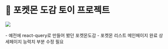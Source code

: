 # 🔴 포켓몬 도감 토이 프로젝트


<img src="https://github.com/unoung/Make-Poketmon-Dex/assets/84708950/5d7b8977-836e-4bcb-9d1d-d0985e86bc50" />
<br/>
<br/>
- 예전에 react-query로 만들어 봤던 포켓몬도감
- 포켓몬 리스트 메인페이지 완료 상세페이지 능력치 부분 수정 필요
